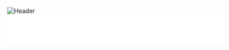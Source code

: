 <img align="center" src="https://github.com/AlexRomanDO/AlexRomanDO/blob/media/images/rain.svg" alt="Header" />

<img align="center" src="https://github.com/AlexRomanDO/AlexRomanDO/blob/media/images/footer.svg" alt="Footer" />
